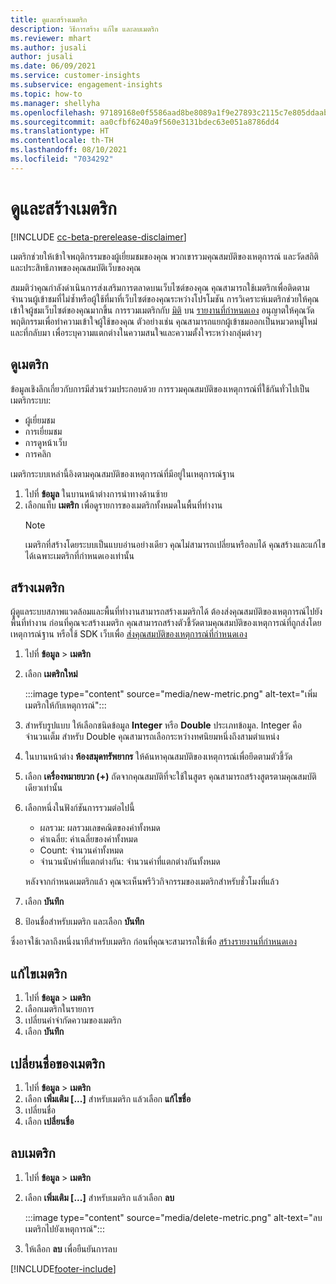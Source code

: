 ```yaml
---
title: ดูและสร้างเมตริก
description: วิธีการสร้าง แก้ไข และลบเมตริก
ms.reviewer: mhart
ms.author: jusali
author: jusali
ms.date: 06/09/2021
ms.service: customer-insights
ms.subservice: engagement-insights
ms.topic: how-to
ms.manager: shellyha
ms.openlocfilehash: 97189168e0f5586aad8be8089a1f9e27893c2115c7e805ddaab1efc00e11b860
ms.sourcegitcommit: aa0cfbf6240a9f560e3131bdec63e051a8786dd4
ms.translationtype: HT
ms.contentlocale: th-TH
ms.lasthandoff: 08/10/2021
ms.locfileid: "7034292"
---
```

# <a name="view-and-create-metrics"></a>ดูและสร้างเมตริก

[!INCLUDE [cc-beta-prerelease-disclaimer](includes/cc-beta-prerelease-disclaimer.md)]

เมตริกช่วยให้เข้าใจพฤติกรรมของผู้เยี่ยมชมของคุณ พวกเขารวมคุณสมบัติของเหตุการณ์ และวัดสถิติและประสิทธิภาพของคุณสมบัติเว็บของคุณ  

สมมติว่าคุณกำลังดำเนินการส่งเสริมการตลาดบนเว็บไซต์ของคุณ คุณสามารถใช้เมตริกเพื่อติดตามจำนวนผู้เข้าชมที่ไม่ซ้ำหรือผู้ใช้ที่มาที่เว็บไซต์ของคุณระหว่างโปรโมชัน การวิเคราะห์เมตริกช่วยให้คุณเข้าใจผู้ชมเว็บไซต์ของคุณมากขึ้น การรวมเมตริกกับ [มิติ](dimensions.md) บน [รายงานที่กำหนดเอง](custom-reports.md) อนุญาตให้คุณวัดพฤติกรรมเพื่อทำความเข้าใจผู้ใช้ของคุณ ตัวอย่างเช่น คุณสามารถแยกผู้เข้าชมออกเป็นหมวดหมู่ใหม่และที่กลับมา เพื่อระบุความแตกต่างในความสนใจและความตั้งใจระหว่างกลุ่มต่างๆ

## <a name="view-metrics"></a>ดูเมตริก

ข้อมูลเชิงลึกเกี่ยวกับการมีส่วนร่วมประกอบด้วย การรวมคุณสมบัติของเหตุการณ์ที่ใช้กันทั่วไปเป็นเมตริกระบบ: 

- ผู้เยี่ยมชม
- การเยี่ยมชม
- การดูหน้าเว็บ
- การคลิก

เมตริกระบบเหล่านี้อิงตามคุณสมบัติของเหตุการณ์ที่มีอยู่ในเหตุการณ์ฐาน

1. ไปที่ **ข้อมูล** ในบานหน้าต่างการนำทางด้านซ้าย 
1. เลือกแท็บ **เมตริก** เพื่อดูรายการของเมตริกทั้งหมดในพื้นที่ทำงาน 
   > [!NOTE]
   > เมตริกที่สร้างโดยระบบเป็นแบบอ่านอย่างเดียว คุณไม่สามารถเปลี่ยนหรือลบได้ คุณสร้างและแก้ไขได้เฉพาะเมตริกที่กำหนดเองเท่านั้น

## <a name="create-a-metric"></a>สร้างเมตริก

ผู้ดูแลระบบสภาพแวดล้อมและพื้นที่ทำงานสามารถสร้างเมตริกได้ ต้องส่งคุณสมบัติของเหตุการณ์ไปยังพื้นที่ทำงาน ก่อนที่คุณจะสร้างเมตริก คุณสามารถสร้างตัวชี้วัดตามคุณสมบัติของเหตุการณ์ที่ถูกส่งโดยเหตุการณ์ฐาน หรือใช้ SDK เว็บเพื่อ [ส่งคุณสมบัติของเหตุการณ์ที่กำหนดเอง](advanced-SDK-implementation.md)

1. ไปที่ **ข้อมูล** > **เมตริก**
1. เลือก **เมตริกใหม่**

   :::image type="content" source="media/new-metric.png" alt-text="เพิ่มเมตริกให้กับเหตุการณ์":::

1. สำหรับรูปแบบ ให้เลือกชนิดข้อมูล **Integer** หรือ **Double** ประเภทข้อมูล. Integer คือจำนวนเต็ม สำหรับ Double คุณสามารถเลือกระหว่างทศนิยมหนึ่งถึงสามตำแหน่ง
1. ในบานหน้าต่าง **ห้องสมุดทรัพยากร** ให้ค้นหาคุณสมบัติของเหตุการณ์เพื่อยึดตามตัวชี้วัด
1. เลือก **เครื่องหมายบวก (+)** ถัดจากคุณสมบัติที่จะใช้ในสูตร คุณสามารถสร้างสูตรตามคุณสมบัติเดียวเท่านั้น 
1. เลือกหนึ่งในฟังก์ชันการรวมต่อไปนี้ 

   - ผลรวม: ผลรวมเลขคณิตของค่าทั้งหมด 
   - ค่าเฉลี่ย: ค่าเฉลี่ยของค่าทั้งหมด
   - Count: จำนวนค่าทั้งหมด
   - จำนวนนับค่าที่แตกต่างกัน: จำนวนค่าที่แตกต่างกันทั้งหมด

   หลังจากกำหนดเมตริกแล้ว คุณจะเห็นพรีวิวกิจกรรมของเมตริกสำหรับชั่วโมงที่แล้ว

1. เลือก **บันทึก** 
1. ป้อนชื่อสำหรับเมตริก และเลือก **บันทึก**

ซึ่งอาจใช้เวลาถึงหนึ่งนาทีสำหรับเมตริก ก่อนที่คุณจะสามารถใช้เพื่อ [สร้างรายงานที่กำหนดเอง](custom-reports.md)

## <a name="edit-a-metric"></a>แก้ไขเมตริก

1. ไปที่ **ข้อมูล** > **เมตริก**
1. เลือกเมตริกในรายการ
1. เปลี่ยนคำจำกัดความของเมตริก
1. เลือก **บันทึก**

## <a name="change-the-name-of-a-metric"></a>เปลี่ยนชื่อของเมตริก

1. ไปที่ **ข้อมูล** > **เมตริก**
1. เลือก **เพิ่มเติม [...]** สำหรับเมตริก แล้วเลือก **แก้ไขชื่อ**
1. เปลี่ยนชื่อ 
1. เลือก **เปลี่ยนชื่อ**

## <a name="delete-a-metric"></a>ลบเมตริก

1. ไปที่ **ข้อมูล** > **เมตริก**
1. เลือก **เพิ่มเติม [...]** สำหรับเมตริก แล้วเลือก **ลบ**

   :::image type="content" source="media/delete-metric.png" alt-text="ลบเมตริกไปยังเหตุการณ์":::

1. ให้เลือก **ลบ** เพื่อยืนยันการลบ

[!INCLUDE[footer-include](../includes/footer-banner.md)]
